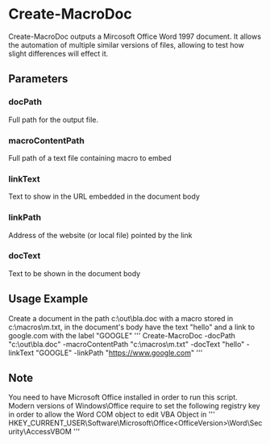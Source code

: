 # Create-MacroDoc
Create-MacroDoc outputs a Mircosoft Office Word 1997 document. 
It allows the automation of multiple similar versions of files, allowing to test how slight differences will effect it.

## Parameters
### docPath
Full path for the output file.

### macroContentPath 
Full path of a text file containing macro to embed

### linkText 
Text to show in the URL embedded in the document body

### linkPath 
Address of the website (or local file) pointed by the link

### docText
Text to be shown in the document body

## Usage Example 
Create a document in the path c:\out\bla.doc with a macro stored in c:\macros\m.txt, in the document's body have the text "hello" and a link to google.com with the label "GOOGLE"
'''
Create-MacroDoc -docPath "c:\out\bla.doc" -macroContentPath "c:\macros\m.txt" -docText "hello" -linkText "GOOGLE" -linkPath "https://www.google.com"
'''

## Note
You need to have Microsoft Office installed in order to run this script.
Modern versions of Windows\Office require to set the following registry key in order to allow the Word COM object to edit VBA Object in
'''
HKEY_CURRENT_USER\Software\Microsoft\Office\<OfficeVersion>\Word\Security\AccessVBOM
'''
